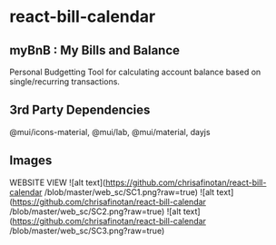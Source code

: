 # react-bill-calendar

## myBnB : My Bills and Balance

Personal Budgetting Tool for calculating account balance based on single/recurring transactions.

## 3rd Party Dependencies

@mui/icons-material, @mui/lab, @mui/material, dayjs

## Images

WEBSITE VIEW
![alt text](https://github.com/chrisafinotan/react-bill-calendar
/blob/master/web_sc/SC1.png?raw=true)
![alt text](https://github.com/chrisafinotan/react-bill-calendar
/blob/master/web_sc/SC2.png?raw=true)
![alt text](https://github.com/chrisafinotan/react-bill-calendar
/blob/master/web_sc/SC3.png?raw=true)
